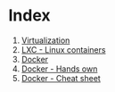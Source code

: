 # Index

1. [Virtualization](https://github.com/akhilputhiry/lti-sessions/blob/master/docker/virtualization.md)
2. [LXC - Linux containers](https://github.com/akhilputhiry/lti-sessions/blob/master/docker/lxc.md)
3. [Docker]()
3. [Docker - Hands own](https://www.katacoda.com/courses/docker)
4. [Docker - Cheat sheet](https://github.com/wsargent/docker-cheat-sheet)
